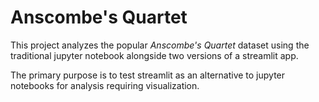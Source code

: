 # Anscombe's Quartet

This project analyzes the popular *Anscombe's Quartet* dataset using the traditional jupyter notebook alongside two versions of a streamlit app.

The primary purpose is to test streamlit as an alternative to jupyter notebooks for analysis requiring visualization. 